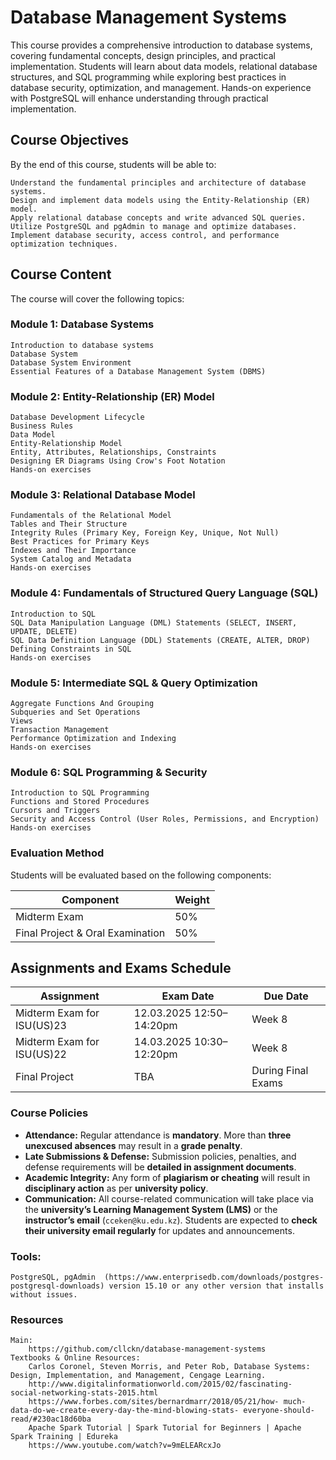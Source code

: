 # Database Management Systems

This course provides a comprehensive introduction to database systems, covering fundamental concepts, design principles, and practical implementation. Students will learn about data models, relational database structures, and SQL programming while exploring best practices in database security, optimization, and management. Hands-on experience with PostgreSQL will enhance understanding through practical implementation.

## Course Objectives

By the end of this course, students will be able to:

    Understand the fundamental principles and architecture of database systems.
    Design and implement data models using the Entity-Relationship (ER) model.
    Apply relational database concepts and write advanced SQL queries.
    Utilize PostgreSQL and pgAdmin to manage and optimize databases.
    Implement database security, access control, and performance optimization techniques.


## Course Content
The course will cover the following topics:
### Module 1: Database Systems
    Introduction to database systems
    Database System
    Database System Environment
    Essential Features of a Database Management System (DBMS)
### Module 2: Entity-Relationship (ER) Model
    Database Development Lifecycle
    Business Rules
    Data Model
    Entity-Relationship Model
    Entity, Attributes, Relationships, Constraints
    Designing ER Diagrams Using Crow's Foot Notation
    Hands-on exercises
### Module 3: Relational Database Model
    Fundamentals of the Relational Model
    Tables and Their Structure
    Integrity Rules (Primary Key, Foreign Key, Unique, Not Null)
    Best Practices for Primary Keys
    Indexes and Their Importance
    System Catalog and Metadata
    Hands-on exercises
### Module 4: Fundamentals of Structured Query Language (SQL)
    Introduction to SQL 
    SQL Data Manipulation Language (DML) Statements (SELECT, INSERT, UPDATE, DELETE)
    SQL Data Definition Language (DDL) Statements (CREATE, ALTER, DROP)
    Defining Constraints in SQL
    Hands-on exercises
### Module 5: Intermediate SQL & Query Optimization
    Aggregate Functions And Grouping
    Subqueries and Set Operations
    Views
    Transaction Management
    Performance Optimization and Indexing
    Hands-on exercises
### Module 6: SQL Programming & Security
    Introduction to SQL Programming
    Functions and Stored Procedures
    Cursors and Triggers
    Security and Access Control (User Roles, Permissions, and Encryption)
    Hands-on exercises

### Evaluation Method

Students will be evaluated based on the following components:

| **Component**                  | **Weight** |
|--------------------------------|-----------|
| Midterm Exam | 50%       |
| Final Project & Oral Examination | 50%       |

## Assignments and Exams Schedule

| **Assignment**   | **Exam Date** | **Due Date**  |
|-----------------|-----------------|--------------|
| Midterm Exam for ISU(US)23|12.03.2025 12:50–14:20pm | Week 8 |
| Midterm Exam for ISU(US)22|14.03.2025 10:30–12:20pm | Week 8 |
| Final Project  | TBA              | During Final Exams     |


### Course Policies

- **Attendance:** Regular attendance is **mandatory**. More than **three unexcused absences** may result in a **grade penalty**.
- **Late Submissions & Defense:** Submission policies, penalties, and defense requirements will be **detailed in assignment documents**.
- **Academic Integrity:** Any form of **plagiarism or cheating** will result in **disciplinary action** as per **university policy**.
- **Communication:** All course-related communication will take place via the **university’s Learning Management System (LMS)** or the **instructor’s email** (`cceken@ku.edu.kz`). Students are expected to **check their university email regularly** for updates and announcements.


### Tools:
    PostgreSQL, pgAdmin  (https://www.enterprisedb.com/downloads/postgres-postgresql-downloads) version 15.10 or any other version that installs without issues.

### Resources
    Main:
        https://github.com/cllckn/database-management-systems
    Textbooks & Online Resources:
        Carlos Coronel, Steven Morris, and Peter Rob, Database Systems: Design, Implementation, and Management, Cengage Learning.
        http://www.digitalinformationworld.com/2015/02/fascinating- social-networking-stats-2015.html
        https://www.forbes.com/sites/bernardmarr/2018/05/21/how- much-data-do-we-create-every-day-the-mind-blowing-stats- everyone-should-read/#230ac18d60ba
        Apache Spark Tutorial | Spark Tutorial for Beginners | Apache Spark Training | Edureka
        https://www.youtube.com/watch?v=9mELEARcxJo
